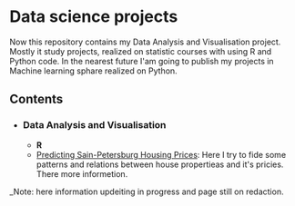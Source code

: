 # Data science projects

Now this repository contains my Data Analysis and Visualisation project. Mostly it study projects, realized on statistic courses with using R and Python code. In the nearest future I'am going to publish my projects in Machine learning sphare realized on Python. 

## Contents

- ### Data Analysis and Visualisation
	- __R__ 
    - [Predicting Sain-Petersburg Housing Prices](https://github.com/snegnik): Here I try to fide some patterns and relations between house propertieas and it's pricies. There more informetion. 
    
_Note: here information updeiting in progress and page still on redaction.
